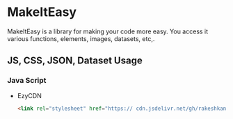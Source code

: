 # MakeItEasy 

MakeItEasy is a library for making your code more easy. You access it various functions, elements, images, datasets, etc,.

## JS, CSS, JSON, Dataset Usage

### **Java Script**  

- EzyCDN

  ```html
  <link rel="stylesheet" href="https:// cdn.jsdelivr.net/gh/rakeshkanna-rk/ MakeItEasyjs/EasyCDN.js">
  ```